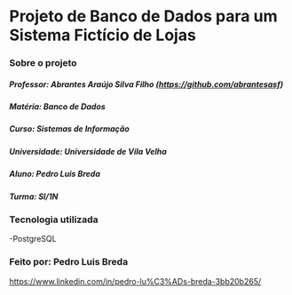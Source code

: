 # Projeto de Banco de Dados para um Sistema Fictício de Lojas


### Sobre o projeto
##### Professor: Abrantes Araújo Silva Filho (https://github.com/abrantesasf)
##### Matéria: Banco de Dados
##### Curso: Sistemas de Informação
##### Universidade: Universidade de Vila Velha
##### Aluno: Pedro Luis Breda
##### Turma: SI/1N


### Tecnologia utilizada
  -PostgreSQL

### Feito por: Pedro Luis Breda
https://www.linkedin.com/in/pedro-lu%C3%ADs-breda-3bb20b265/

